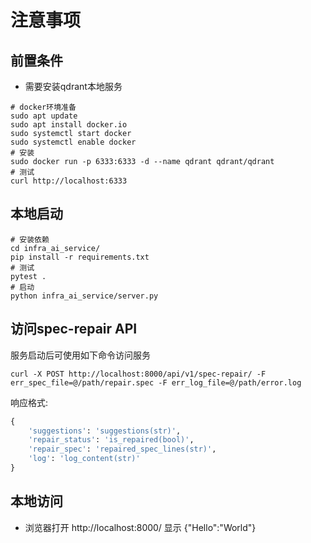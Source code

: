 # 注意事项

## 前置条件
- 需要安装qdrant本地服务
```shell
# docker环境准备
sudo apt update
sudo apt install docker.io
sudo systemctl start docker
sudo systemctl enable docker
# 安装
sudo docker run -p 6333:6333 -d --name qdrant qdrant/qdrant
# 测试
curl http://localhost:6333
```

## 本地启动
```shell
# 安装依赖
cd infra_ai_service/
pip install -r requirements.txt
# 测试
pytest .
# 启动
python infra_ai_service/server.py
```


## 访问spec-repair API

服务启动后可使用如下命令访问服务
```shell
curl -X POST http://localhost:8000/api/v1/spec-repair/ -F err_spec_file=@/path/repair.spec -F err_log_file=@/path/error.log
```
响应格式:
```python
{  
    'suggestions': 'suggestions(str)',  
    'repair_status': 'is_repaired(bool)',  
    'repair_spec': 'repaired_spec_lines(str)',  
    'log': 'log_content(str)'  
}
```

## 本地访问
- 浏览器打开 http://localhost:8000/ 显示 {"Hello":"World"}
